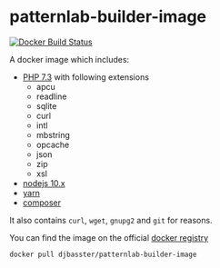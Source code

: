 # patternlab-builder-image

[![Docker Build Status](https://img.shields.io/docker/build/djbasster/patternlab-builder-image.svg)](https://hub.docker.com/r/djbasster/patternlab-builder-image)

A docker image which includes:

- [PHP 7.3](http://php.net/) with following extensions
  - apcu
  - readline
  - sqlite
  - curl
  - intl
  - mbstring
  - opcache
  - json
  - zip
  - xsl
- [nodejs 10.x](https://nodejs.org)
- [yarn](https://yarnpkg.com)
- [composer](https://getcomposer.org/)

It also contains `curl`, `wget`, `gnupg2` and `git` for reasons.

You can find the image on the official [docker registry](https://hub.docker.com/r/djbasster/patternlab-builder-image)

```bash
docker pull djbasster/patternlab-builder-image
```
